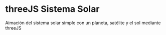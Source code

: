 threeJS Sistema Solar
=======================
Aimación del sistema solar simple con un planeta, satélite y el sol mediante threeJS
